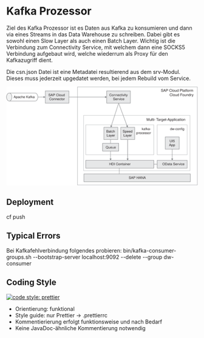 # Kafka Prozessor

Ziel des Kafka Prozessor ist es Daten aus Kafka zu konsumieren und dann via eines Streams in das Data Warehouse zu schreiben.
Dabei gibt es sowohl einen Slow Layer als auch einen Batch Layer. Wichtig ist die Verbindung zum Connectivity Service, mit welchem dann eine SOCKS5 Verbindung aufgebaut wird, welche wiederrum als Proxy für den Kafkazugriff dient.

Die csn.json Datei ist eine Metadatei resultierend aus dem srv-Modul. Dieses muss jederzeit upgedatet werden, bei jedem Rebuild vom Service.

![Gesamteinordnung des Kafkaprozessors](../img/DW_Architektur.svg)

## Deployment

cf push

## Typical Errors

Bei Kafkafehlverbindung folgendes probieren:
bin/kafka-consumer-groups.sh --bootstrap-server localhost:9092 --delete --group dw-consumer

## Coding Style

[![code style: prettier](https://img.shields.io/badge/code_style-prettier-ff69b4.svg?style=flat-square)](https://github.com/prettier/prettier)

* Orientierung: funktional
* Style guide: nur Prettier -> .prettierrc
* Kommentierierung erfolgt funktionsweise und nach Bedarf
* Keine JavaDoc-ähnliche Kommentierung notwendig
